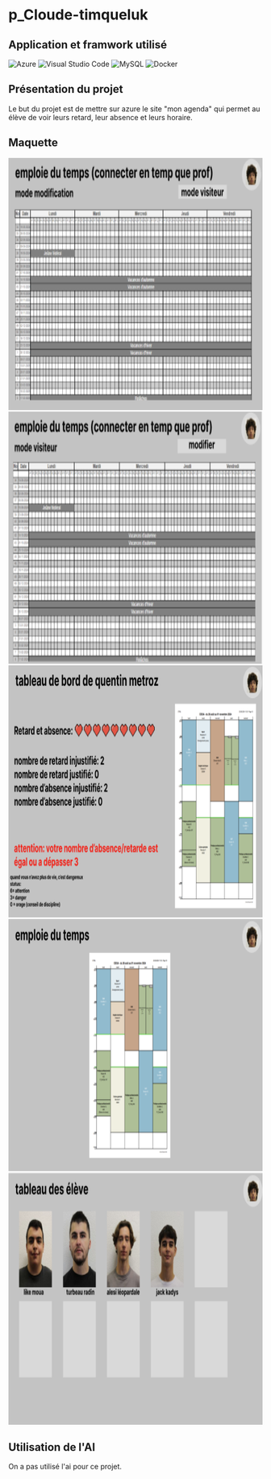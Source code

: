 # p_Cloude-timqueluk

## Application et framwork utilisé

![Azure](https://img.shields.io/badge/azure-%230072C6.svg?style=for-the-badge&logo=microsoftazure&logoColor=white)
![Visual Studio Code](https://img.shields.io/badge/Visual%20Studio%20Code-0078d7.svg?style=for-the-badge&logo=visual-studio-code&logoColor=white)
![MySQL](https://img.shields.io/badge/mysql-4479A1.svg?style=for-the-badge&logo=mysql&logoColor=white)
![Docker](https://img.shields.io/badge/docker-%230db7ed.svg?style=for-the-badge&logo=docker&logoColor=white)


## Présentation du projet

Le but du projet est de mettre sur azure le site "mon agenda" qui permet au élève de voir leurs retard, leur absence et leurs horaire.

## Maquette

<img src="https://github.com/Timcodingeur/p_Clud-timqueluk/blob/azure/maquette/absence.png" alt="absence" height="500">
<img src="https://github.com/Timcodingeur/p_Clud-timqueluk/blob/azure/maquette/absence_profVue.png" alt="absence" height="500">
<img src="https://github.com/Timcodingeur/p_Clud-timqueluk/blob/azure/maquette/dashboard.png" alt="absence" height="500">
<img src="https://github.com/Timcodingeur/p_Clud-timqueluk/blob/azure/maquette/horaire.png" alt="absence" height="500">
<img src="https://github.com/Timcodingeur/p_Clud-timqueluk/blob/azure/maquette/tableauDesEleve.png" alt="absence" height="500">

## Utilisation de l'AI

On a pas utilisé l'ai pour ce projet.
